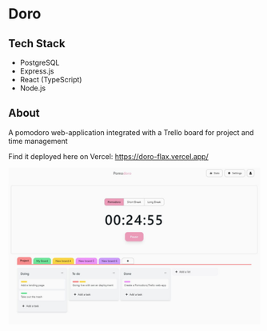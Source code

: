 # Doro

## Tech Stack

- PostgreSQL
- Express.js
- React (TypeScript)
- Node.js

## About

A pomodoro web-application integrated with a Trello board for project and time management

Find it deployed here on Vercel: https://doro-flax.vercel.app/

<div align="center">
    <img src="./images/pomodoro.JPG">
</div>
